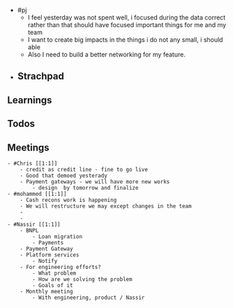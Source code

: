 - #pj
	- I feel yesterday was not spent well, i focused during the data correct rather than that should have focused important things for me and my team
	- I want to create big impacts in the things i do not any small, i should able
	- Also I need to build a better networking for my feature.
- ## Strachpad
## Learnings
## Todos
## Meetings
	- #Chris [[1:1]]
		- credit as credit line - fine to go live
		- Good that demoed yesterady
		- Payment gateways - we will have more new works
			- design  by tomorrow and finalize
	- #mohammed [[1:1]]
		- Cash recons work is happening
		- We will restructure we may except changes in the team
		-
		-
	- #Nassir [[1:1]]
		- BNPL
			- Loan migration
			- Payments
		- Payment Gateway
		- Platform services
			- Notify
		- For engineering efforts?
			- What problem
			- How are we solving the problem
			- Goals of it
		- Monthly meeting
			- With engineering, product / Nassir
